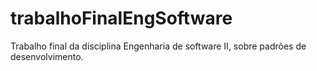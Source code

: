 # trabalhoFinalEngSoftware
Trabalho final da disciplina Engenharia de software II, sobre padrões de desenvolvimento. 
